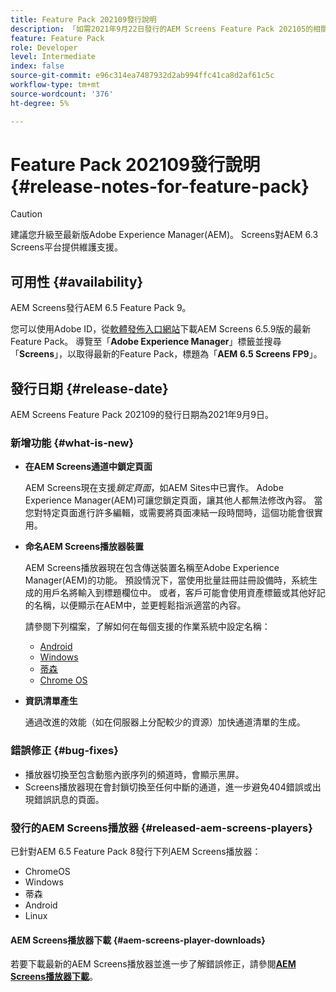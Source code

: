 ```yaml
---
title: Feature Pack 202109發行說明
description: 「如需2021年9月22日發行的AEM Screens Feature Pack 202105的相關資訊，請詳閱本頁。」
feature: Feature Pack
role: Developer
level: Intermediate
index: false
source-git-commit: e96c314ea7487932d2ab994ffc41ca8d2af61c5c
workflow-type: tm+mt
source-wordcount: '376'
ht-degree: 5%

---
```


# Feature Pack 202109發行說明 {#release-notes-for-feature-pack}

>[!CAUTION]
>建議您升級至最新版Adobe Experience Manager(AEM)。 Screens對AEM 6.3 Screens平台提供維護支援。

## 可用性 {#availability}

AEM Screens發行AEM 6.5 Feature Pack 9。

您可以使用Adobe ID，從[軟體發佈入口網站](https://experience.adobe.com/#/downloads/content/software-distribution/en/aem.html)下載AEM Screens 6.5.9版的最新Feature Pack。 導覽至「**Adobe Experience Manager**」標籤並搜尋「**Screens**」，以取得最新的Feature Pack，標題為「**AEM 6.5 Screens FP9**」。

## 發行日期 {#release-date}

AEM Screens Feature Pack 202109的發行日期為2021年9月9日。

### 新增功能 {#what-is-new}

* **在AEM Screens通道中鎖定頁面**

   AEM Screens現在支援&#x200B;*鎖定頁面*，如AEM Sites中已實作。 Adobe Experience Manager(AEM)可讓您鎖定頁面，讓其他人都無法修改內容。 當您對特定頁面進行許多編輯，或需要將頁面凍結一段時間時，這個功能會很實用。

* **命名AEM Screens播放器裝置**

   AEM Screens播放器現在包含傳送裝置名稱至Adobe Experience Manager(AEM)的功能。
預設情況下，當使用批量註冊註冊設備時，系統生成的用戶名將輸入到標題欄位中。 或者，客戶可能會使用資產標籤或其他好記的名稱，以便顯示在AEM中，並更輕鬆指派適當的內容。

   請參閱下列檔案，了解如何在每個支援的作業系統中設定名稱：

   * [Android](/help/user-guide/implementing-android-player.md#name-android)
   * [Windows](/help/user-guide/implementing-windows-player.md#name-windows)
   * [蒂森](/help/user-guide/tizen-player.md#name-tizen)
   * [Chrome OS](/help/user-guide/implementing-chrome-os-player.md#name-chrome)

* **資訊清單產生**

   通過改進的效能（如在伺服器上分配較少的資源）加快通道清單的生成。

### 錯誤修正 {#bug-fixes}

* 播放器切換至包含動態內嵌序列的頻道時，會顯示黑屏。
* Screens播放器現在會封鎖切換至任何中斷的通道，進一步避免404錯誤或出現錯誤訊息的頁面。

### 發行的AEM Screens播放器 {#released-aem-screens-players}

已針對AEM 6.5 Feature Pack 8發行下列AEM Screens播放器：

* ChromeOS
* Windows
* 蒂森
* Android
* Linux

#### AEM Screens播放器下載  {#aem-screens-player-downloads}

若要下載最新的AEM Screens播放器並進一步了解錯誤修正，請參閱&#x200B;**[AEM Screens播放器下載](https://download.macromedia.com/screens/index.html)**。
